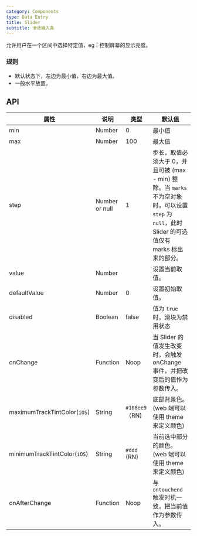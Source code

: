 ```yaml
---
category: Components
type: Data Entry
title: Slider
subtitle: 滑动输入条
---
```


允许用户在一个区间中选择特定值，eg：控制屏幕的显示亮度。

### 规则
- 默认状态下，左边为最小值，右边为最大值。
- 一般水平放置。

## API

属性 | 说明 | 类型 | 默认值
----|-----|------|------
| min    |  Number     | 0     | 最小值 |
| max    |  Number     | 100    | 最大值 |
| step    |  Number or null     | 1    | 步长，取值必须大于 0，并且可被 (max - min) 整除。当 `marks` 不为空对象时，可以设置 `step` 为 `null`，此时 Slider 的可选值仅有 marks 标出来的部分。 |
| value    |  Number  |     | 设置当前取值。 |
| defaultValue    |  Number   | 0     | 设置初始取值。|
| disabled    |  Boolean     | false    | 值为 `true` 时，滑块为禁用状态 |
| onChange    |  Function     | Noop    | 当 Slider 的值发生改变时，会触发 onChange 事件，并把改变后的值作为参数传入。 |
| maximumTrackTintColor(`iOS`)    |  String     | `#108ee9`（RN)    | 底部背景色。 (web 端可以使用 theme 来定义颜色) |
| minimumTrackTintColor(`iOS`)    |  String     | `#ddd` (RN)   | 当前选中部分的颜色。(web 端可以使用 theme 来定义颜色) |
| onAfterChange    |  Function     | Noop    | 与 `ontouchend` 触发时机一致，把当前值作为参数传入。 |
